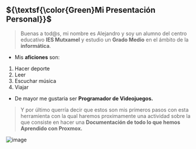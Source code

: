 ## ${\textsf{\color{Green}Mi Presentación Personal}}$

> Buenas a tod@s, mi nombre es Alejandro y soy un alumno del centro educativo **IES Mutxamel** y estudio un **Grado Medio** en el ámbito de la **informática**.

* Mis **aficiones** son:
  
1. Hacer deporte
2. Leer
3. Escuchar música
4. Viajar

* De mayor me gustaria ser **Programador de Videojuegos.**
  
> Y por último querría decir que estos son mis primeros pasos con esta herramienta con la qual haremos proximamente una actividad sobre la que consiste en hacer una **Documentación de todo lo que hemos Aprendido con Proxmox.**

![image](https://github.com/AlejandroCortesNavalon/AlejandroCortesNavalon/assets/158279765/7b570f41-4825-4c6c-9777-503e5c4c4e80)
